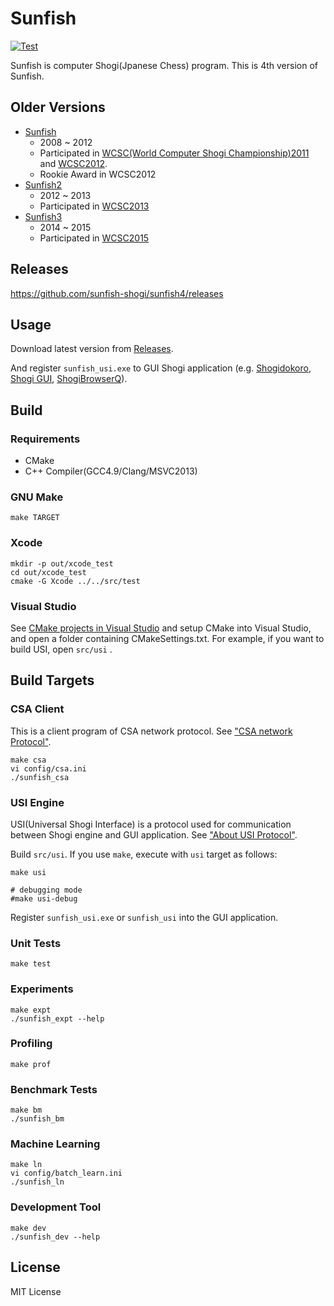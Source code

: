 Sunfish
=======

[![Test](https://github.com/sunfish-shogi/sunfish4/actions/workflows/test.yaml/badge.svg)](https://github.com/sunfish-shogi/sunfish4/actions/workflows/test.yaml)

Sunfish is computer Shogi(Jpanese Chess) program. This is 4th version of Sunfish.

Older Versions
--------------

- [Sunfish](https://github.com/sunfish-shogi/sunfish)
  + 2008 ~ 2012
  + Participated in [WCSC(World Computer Shogi Championship)2011](http://www2.computer-shogi.org/wcsc21/) and [WCSC2012](http://www2.computer-shogi.org/wcsc22/).
  + Rookie Award in WCSC2012
- [Sunfish2](https://github.com/sunfish-shogi/sunfish2)
  + 2012 ~ 2013
  + Participated in [WCSC2013](http://www2.computer-shogi.org/wcsc23/)
- [Sunfish3](https://github.com/sunfish-shogi/sunfish3)
  + 2014 ~ 2015
  + Participated in [WCSC2015](http://www2.computer-shogi.org/wcsc25/)

Releases
--------

https://github.com/sunfish-shogi/sunfish4/releases

Usage
-----

Download latest version from [Releases](https://github.com/sunfish-shogi/sunfish4/releases).

And register `sunfish_usi.exe` to GUI Shogi application (e.g. [Shogidokoro](http://shogidokoro.starfree.jp/), [Shogi GUI](http://shogigui.siganus.com/), [ShogiBrowserQ](https://www.sbrowser-q.com/)).

Build
-----

### Requirements

- CMake
- C++ Compiler(GCC4.9/Clang/MSVC2013)

### GNU Make

```
make TARGET
```

### Xcode

```
mkdir -p out/xcode_test
cd out/xcode_test
cmake -G Xcode ../../src/test
```

### Visual Studio

See [CMake projects in Visual Studio](https://docs.microsoft.com/en-us/cpp/build/cmake-projects-in-visual-studio?view=msvc-170) and setup CMake into Visual Studio, and open a folder containing CMakeSettings.txt.
For example, if you want to build USI, open `src/usi` .

Build Targets
-------------

### CSA Client

This is a client program of CSA network protocol.
See ["CSA network Protocol"](http://www2.computer-shogi.org/protocol/).

```
make csa
vi config/csa.ini
./sunfish_csa
```

### USI Engine

USI(Universal Shogi Interface) is a protocol used for communication between Shogi engine and GUI application.
See ["About USI Protocol"](http://www.geocities.jp/shogidokoro/usi.html).

Build `src/usi`.
If you use `make`, execute with `usi` target as follows:

```
make usi

# debugging mode
#make usi-debug
```

Register `sunfish_usi.exe` or `sunfish_usi` into the GUI application.

### Unit Tests

```
make test
```

### Experiments

```
make expt
./sunfish_expt --help
```

### Profiling

```
make prof
```

### Benchmark Tests

```
make bm
./sunfish_bm
```

### Machine Learning

```
make ln
vi config/batch_learn.ini
./sunfish_ln
```

### Development Tool

```
make dev
./sunfish_dev --help
```

License
-------

MIT License
